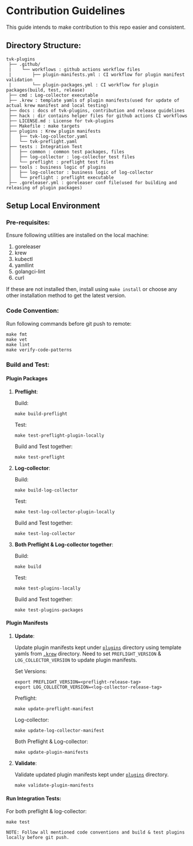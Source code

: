 # Contribution Guidelines

This guide intends to make contribution to this repo easier and consistent.

## Directory Structure:

```text
tvk-plugins
 ├── .github/
 |    └── workflows : github actions workflow files
 |        ├── plugin-manifests.yml : CI workflow for plugin manifest validation
 |        └── plugin-packages.yml : CI workflow for plugin packages(build, test, release)
 ├── cmd : Log-collector executable
 ├── .krew : template yamls of plugin manifests(used for update of actual krew manifest and local testing)
 ├── docs : docs of tvk-plugins, contribution and release guidelines
 ├── hack : dir contains helper files for github actions CI workflows
 ├── LICENSE.md : License for tvk-plugins
 ├── Makefile : make targets
 ├── plugins : Krew plugin manifests
 │   ├── tvk-log-collector.yaml 
 │   └── tvk-preflight.yaml
 ├── tests : Integration Test
 │   ├── common : common test packages, files
 │   ├── log-collector : log-collector test files
 │   └── preflight : preflight test files
 ├── tools : business logic of plugins
 │   ├── log-collector : business logic of log-collector
 │   └── preflight : preflight executable
 ├── .goreleaser.yml : goreleaser conf file(used for building and releasing of plugin packages)   
```

## Setup Local Environment

### Pre-requisites:

Ensure following utilities are installed on the local machine:
1. goreleaser 
2. krew
3. kubectl
4. yamllint
5. golangci-lint
6. curl

If these are not installed then, install using `make install` or choose any other installation method to get the latest version. 

### Code Convention:

Run following commands before git push to remote:

```
make fmt
make vet
make lint
make verify-code-patterns
```

### Build and Test:

#### Plugin Packages

1. **Preflight**:

    Build: 
    ```
    make build-preflight
    ```
    
    Test:
    ```
    make test-preflight-plugin-locally
    ```
    
    Build and Test together:
    ```
    make test-preflight
    ```

2. **Log-collector**:
     
     Build: 
     ```
     make build-log-collector
     ```

     Test:
     ```
     make test-log-collector-plugin-locally
     ```   
    
     Build and Test together:
     ```
     make test-log-collector
     ```

3. **Both Preflight & Log-collector together**:

    Build:
    ```
    make build
    ```

    Test: 
    ```
    make test-plugins-locally
    ``` 

    Build and Test together:
    ```
    make test-plugins-packages
    ```
    

#### Plugin Manifests


1. **Update**:
    
    Update plugin manifests kept under [`plugins`](plugins) directory using template yamls from [`.krew`](.krew) directory.
    Need to set `PREFLIGHT_VERSION` & `LOG_COLLECTOR_VERSION` to update plugin manifests.
    
    Set Versions:
    ```
    export PREFLIGHT_VERSION=<preflight-release-tag>
    export LOG_COLLECTOR_VERSION=<log-collector-release-tag>
    ```
   
    Preflight:
    ```
    make update-preflight-manifest
    ```
    
    Log-collector:
    ```
    make update-log-collector-manifest
    ```
   
    Both Preflight & Log-collector:
    ```
    make update-plugin-manifests
    ```

2. **Validate**:

    Validate updated plugin manifests kept under [`plugins`](plugins) directory.
    
    ```
    make validate-plugin-manifests
    ```

#### Run Integration Tests:
   
   For both preflight & log-collector:
   ```
   make test
   ```

```
NOTE: Follow all mentioned code conventions and build & test plugins locally before git push.
```